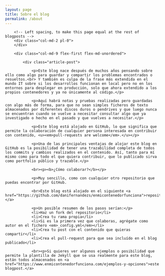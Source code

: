 ```yaml
---
layout: page
title: Sobre el blog
permalink: /about
---
```


<div class="container">
    <div class="row">

        <!-- Left spacing, to make this page equal at the rest of blogposts -->
        <div class="col-md-2 pl-0">
        </div>

        <div class="col-md-9 flex-first flex-md-unordered">

            <div class="article-post">

                <p>Este blog nace después de muchos años pensando sobre ello como algo para guardar y compartir los problemas encontrados o resueltos.<br> Y también es culpa de la frase más extendida en el mundo IT sobre si los desarrollos funcionan en local pero no en los entornos para desplegar en producción, solo que ahora extendido a los propios contenedores y ya no únicamente al código.</p>

                <p>Aquí habrá notas y pruebas realizadas pero guardadas con algo más de forma, para que no sean simples ficheros de texto almacenados por diferentes discos duros o pendrives y que luego nunca se encuentran cuando se vuelve a necesitar consultar algo que ya investigado o hecho en el pasado y que vuelves a necesitar.</p>

                <p>Este blog está alojado en GitHub, lo que significa que permite la colaboración de cualquier persona interesada en contribuir con contenido, <u><em>pull-requests are welcome</em>.</u></p>

                <p>Una de las principales ventajas de alojar este blog en GitHub es la posibilidad de tener una trazabilidad completa de todos los commits y cambios realizados en el contenido. Así, tanto para mí mismo como para todo el que quiera contribuir, que lo publicado sirva como portfolio público y trazable.</p>

                <br><p><b>¿Cómo colaborar?</b></p>

                <p>Muy sencillo, como con cualquier otro repositorio que puedas encontrar por GitHub.

                <br>Este blog está alojado en el siguiente <a href="https://github.com/danifernandezs/enmicontenedorfunciona">repositorio.</a>

                <p>Un posible resumen de los pasos serían:</p>
                <li>Haz un fork del repositorio</li>
                <li>Crea tu rama propia</li>
                <li>Si es la primera vez que colaboras, agrégate como autor en el fichero <em>_config.yml</em></li>
                <li>Crea tu post con el contenido que quieras compartir</li>
                <li>Crea el pull-request para que sea incluído en el blog publicado</li>

                <br><p>Si quieres ver algunos ejemplos o posibilidad que permite la plantilla de Jekyll que se usa realmente para este blog, están todos almacenados en <a href="https://www.enmicontenedorfunciona.com/ejemplos-y-opciones">este blogpost.</a>
